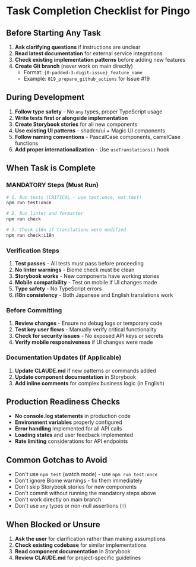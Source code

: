 # Task Completion Checklist for Pingo

## Before Starting Any Task
1. **Ask clarifying questions** if instructions are unclear
2. **Read latest documentation** for external service integrations
3. **Check existing implementation patterns** before adding new features
4. **Create Git branch** (never work on main directly)
   - Format: `{0-padded-3-digit-issue}_feature_name`
   - Example: `019_prepare_github_actions` for Issue #19

## During Development
1. **Follow type safety** - No `any` types, proper TypeScript usage
2. **Write tests first or alongside implementation**
3. **Create Storybook stories** for all new components
4. **Use existing UI patterns** - shadcn/ui + Magic UI components
5. **Follow naming conventions** - PascalCase components, camelCase functions
6. **Add proper internationalization** - Use `useTranslations()` hook

## When Task is Complete

### MANDATORY Steps (Must Run)
```bash
# 1. Run tests (CRITICAL - use test:once, not test)
npm run test:once

# 2. Run linter and formatter
npm run check

# 3. Check i18n if translations were modified
npm run check:i18n
```

### Verification Steps
1. **Test passes** - All tests must pass before proceeding
2. **No linter warnings** - Biome check must be clean
3. **Storybook works** - New components have working stories
4. **Mobile compatibility** - Test on mobile if UI changes made
5. **Type safety** - No TypeScript errors
6. **i18n consistency** - Both Japanese and English translations work

### Before Committing
1. **Review changes** - Ensure no debug logs or temporary code
2. **Test key user flows** - Manually verify critical functionality
3. **Check for security issues** - No exposed API keys or secrets
4. **Verify mobile responsiveness** if UI changes were made

### Documentation Updates (If Applicable)
1. **Update CLAUDE.md** if new patterns or commands added
2. **Update component documentation** in Storybook
3. **Add inline comments** for complex business logic (in English)

## Production Readiness Checks
- **No console.log statements** in production code
- **Environment variables** properly configured
- **Error handling** implemented for all API calls
- **Loading states** and user feedback implemented
- **Rate limiting** considerations for API endpoints

## Common Gotchas to Avoid
- Don't use `npm test` (watch mode) - use `npm run test:once`
- Don't ignore Biome warnings - fix them immediately
- Don't skip Storybook stories for new components
- Don't commit without running the mandatory steps above
- Don't work directly on main branch
- Don't use `any` types or non-null assertions (`!`)

## When Blocked or Unsure
1. **Ask the user** for clarification rather than making assumptions
2. **Check existing codebase** for similar implementations
3. **Read component documentation** in Storybook
4. **Review CLAUDE.md** for project-specific guidelines